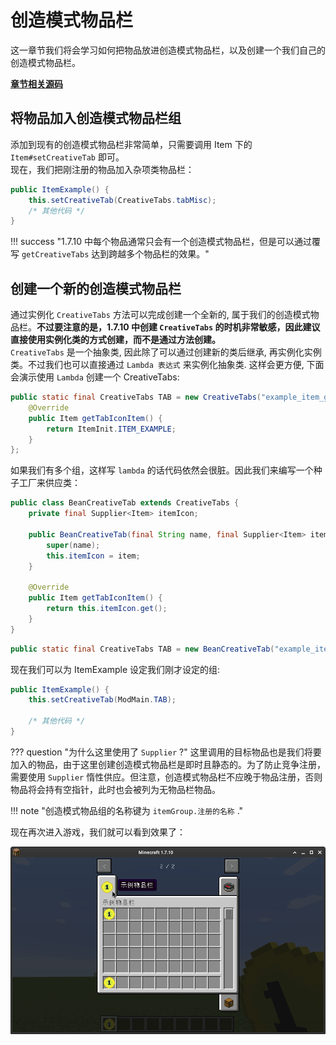 # 创造模式物品栏

这一章节我们将会学习如何把物品放进创造模式物品栏，以及创建一个我们自己的创造模式物品栏。

[**章节相关源码**](https://github.com/AmarokIce/NewbModding1710/blob/ModDev/src/main/java/club/snowlyicewolf/modding1710/util/BeanCreativeTab.java)

## 将物品加入创造模式物品栏组

添加到现有的创造模式物品栏非常简单，只需要调用 Item 下的 `Item#setCreativeTab` 即可。  
现在，我们把刚注册的物品加入杂项类物品栏：

```java title="ItemExample.java"
public ItemExample() {
    this.setCreativeTab(CreativeTabs.tabMisc);
    /* 其他代码 */
}
```

!!! success "1.7.10 中每个物品通常只会有一个创造模式物品栏，但是可以通过覆写 `getCreativeTabs` 达到跨越多个物品栏的效果。"


## 创建一个新的创造模式物品栏

通过实例化 `CreativeTabs` 方法可以完成创建一个全新的, 属于我们的创造模式物品栏。**不过要注意的是，1.7.10 中创建 `CreativeTabs` 的时机非常敏感，因此建议直接使用实例化类的方式创建，而不是通过方法创建。**  
`CreativeTabs` 是一个抽象类, 因此除了可以通过创建新的类后继承, 再实例化实例类。不过我们也可以直接通过 `Lambda 表达式` 来实例化抽象类. 这样会更方便, 下面会演示使用 `Lambda` 创建一个 CreativeTabs:

```java title="ModMain.java"
public static final CreativeTabs TAB = new CreativeTabs("example_item_group") {
    @Override
    public Item getTabIconItem() {
        return ItemInit.ITEM_EXAMPLE;
    }
};
```
如果我们有多个组，这样写 `lambda` 的话代码依然会很脏。因此我们来编写一个种子工厂来供应类：

```java title="BeanCreativeTab.java"
public class BeanCreativeTab extends CreativeTabs {
    private final Supplier<Item> itemIcon;

    public BeanCreativeTab(final String name, final Supplier<Item> item) {
        super(name);
        this.itemIcon = item;
    }

    @Override
    public Item getTabIconItem() {
        return this.itemIcon.get();
    }
}

```

```java title="ModMain.java"
public static final CreativeTabs TAB = new BeanCreativeTab("example_item_group", () -> InitItems.ITEM_EXAMPLE);
```
现在我们可以为 ItemExample 设定我们刚才设定的组:

```java title="ItemExample.java"
public ItemExample() {
    this.setCreativeTab(ModMain.TAB);

    /* 其他代码 */
}
```

??? question "为什么这里使用了 `Supplier` ?"
    这里调用的目标物品也是我们将要加入的物品，由于这里创建创造模式物品栏是即时且静态的。为了防止竞争注册，需要使用 `Supplier` 惰性供应。但注意，创造模式物品栏不应晚于物品注册，否则物品将会持有空指针，此时也会被列为无物品栏物品。

!!! note "创造模式物品组的名称键为 `itemGroup.注册的名称` ."

现在再次进入游戏，我们就可以看到效果了：

![](../assets/item/CreativeTabs_P0.png)
